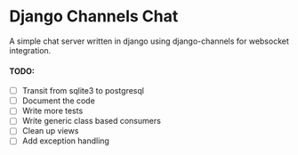 # Django Channels Chat

A simple chat server written in django using django-channels for websocket integration.

#### TODO:

- [ ] Transit from sqlite3 to postgresql
- [ ] Document the code
- [ ] Write more tests
- [ ] Write generic class based consumers
- [ ] Clean up views
- [ ] Add exception handling
